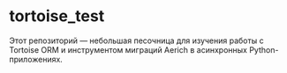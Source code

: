 # tortoise_test
Этот репозиторий — небольшая песочница для изучения работы с Tortoise ORM и инструментом миграций Aerich в асинхронных Python-приложениях.

